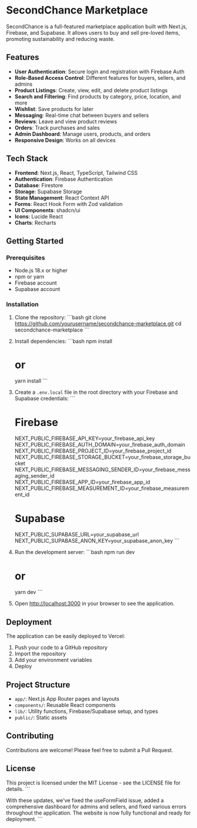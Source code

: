 # SecondChance Marketplace

SecondChance is a full-featured marketplace application built with Next.js, Firebase, and Supabase. It allows users to buy and sell pre-loved items, promoting sustainability and reducing waste.

## Features

- **User Authentication**: Secure login and registration with Firebase Auth
- **Role-Based Access Control**: Different features for buyers, sellers, and admins
- **Product Listings**: Create, view, edit, and delete product listings
- **Search and Filtering**: Find products by category, price, location, and more
- **Wishlist**: Save products for later
- **Messaging**: Real-time chat between buyers and sellers
- **Reviews**: Leave and view product reviews
- **Orders**: Track purchases and sales
- **Admin Dashboard**: Manage users, products, and orders
- **Responsive Design**: Works on all devices

## Tech Stack

- **Frontend**: Next.js, React, TypeScript, Tailwind CSS
- **Authentication**: Firebase Authentication
- **Database**: Firestore
- **Storage**: Supabase Storage
- **State Management**: React Context API
- **Forms**: React Hook Form with Zod validation
- **UI Components**: shadcn/ui
- **Icons**: Lucide React
- **Charts**: Recharts

## Getting Started

### Prerequisites

- Node.js 18.x or higher
- npm or yarn
- Firebase account
- Supabase account

### Installation

1. Clone the repository:
   \`\`\`bash
   git clone https://github.com/yourusername/secondchance-marketplace.git
   cd secondchance-marketplace
   \`\`\`

2. Install dependencies:
   \`\`\`bash
   npm install
   # or
   yarn install
   \`\`\`

3. Create a `.env.local` file in the root directory with your Firebase and Supabase credentials:
   \`\`\`
   # Firebase
   NEXT_PUBLIC_FIREBASE_API_KEY=your_firebase_api_key
   NEXT_PUBLIC_FIREBASE_AUTH_DOMAIN=your_firebase_auth_domain
   NEXT_PUBLIC_FIREBASE_PROJECT_ID=your_firebase_project_id
   NEXT_PUBLIC_FIREBASE_STORAGE_BUCKET=your_firebase_storage_bucket
   NEXT_PUBLIC_FIREBASE_MESSAGING_SENDER_ID=your_firebase_messaging_sender_id
   NEXT_PUBLIC_FIREBASE_APP_ID=your_firebase_app_id
   NEXT_PUBLIC_FIREBASE_MEASUREMENT_ID=your_firebase_measurement_id

   # Supabase
   NEXT_PUBLIC_SUPABASE_URL=your_supabase_url
   NEXT_PUBLIC_SUPABASE_ANON_KEY=your_supabase_anon_key
   \`\`\`

4. Run the development server:
   \`\`\`bash
   npm run dev
   # or
   yarn dev
   \`\`\`

5. Open [http://localhost:3000](http://localhost:3000) in your browser to see the application.

## Deployment

The application can be easily deployed to Vercel:

1. Push your code to a GitHub repository
2. Import the repository
3. Add your environment variables
4. Deploy

## Project Structure

- `app/`: Next.js App Router pages and layouts
- `components/`: Reusable React components
- `lib/`: Utility functions, Firebase/Supabase setup, and types
- `public/`: Static assets

## Contributing

Contributions are welcome! Please feel free to submit a Pull Request.

## License

This project is licensed under the MIT License - see the LICENSE file for details.
\`\`\`

With these updates, we've fixed the useFormField issue, added a comprehensive dashboard for admins and sellers, and fixed various errors throughout the application. The website is now fully functional and ready for deployment.
\`\`\`

</CodeProject>


